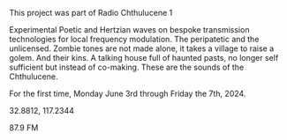 This project was part of Radio Chthulucene 1

Experimental Poetic and Hertzian waves on bespoke transmission technologies for local frequency modulation. The peripatetic and the unlicensed. Zombie tones are not made alone, it takes a village to raise a golem. And their kins. A talking house full of haunted pasts, no longer self sufficient but instead of co-making. These are the sounds of the Chthulucene.

For the first time, Monday June 3rd through Friday the 7th, 2024.

32.8812, 117.2344

87.9 FM
